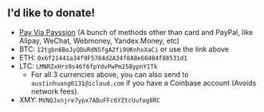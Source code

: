 ## I'd like to donate!
<div id="accepton-form"></div> 
<script src="https://js.accepton.com/scripts/accepton.js" 
  class="accepton-button"
  data-public-key="pkey_94b45027db60823d"
  data-redirect-uri=""
  data-token="txn_c54bcb3ef314c8ca0d3ff53838b0438d"
  data-additional-fields=""
  data-customer-email=""
  data-target="accepton-form">
</script>

* <a  href='https://www.payssion.com/checkout/5942a5d395ee858f' target='_blank'>Pay Via Payssion</a> (A bunch of methods other than card and PayPal, like Alipay, WeChat, Webmoney, Yandex.Money, etc)
* BTC: `12tgbn6BoJyQDuRdN5fgA2fi9UKnhxXaCi` or use the link above
* ETH: `0x6f21441a34f9F5784d2A34f8A8e604B4f88531d1`
* LTC: `LMNRZxHrs9s46f6fpYdvPwPm258ypnY1Tk`
  * For all 3 currencies above, you can also send to `austinhuang0131@icloud.com` if you have a Coinbase account (Avoids network fees).
* XMY: `MVNQJxnjre7ypx7ADuFFc6YZtcUufog8RC`
